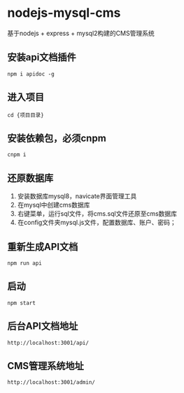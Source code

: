 # nodejs-mysql-cms
基于nodejs + express + mysql2构建的CMS管理系统

## 安装api文档插件
```
npm i apidoc -g
```

## 进入项目
```
cd {项目目录}
```

## 安装依赖包，必须cnpm
```
cnpm i
```

## 还原数据库
1. 安装数据库mysql8，navicate界面管理工具
2. 在mysql中创建cms数据库
3. 右键菜单，运行sql文件，将cms.sql文件还原至cms数据库 
4. 在config文件夹mysql.js文件，配置数据库、账户、密码；

## 重新生成API文档
```
npm run api
```

## 启动
```
npm start
```

## 后台API文档地址
```
http://localhost:3001/api/
```
## CMS管理系统地址
```
http://localhost:3001/admin/
```